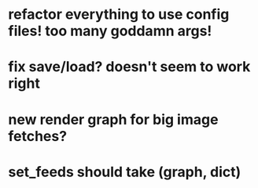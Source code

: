 # refactor everything to use config files!  too many goddamn args!
# fix save/load?  doesn't seem to work right
# new render graph for big image fetches?
# set_feeds should take (graph, dict)